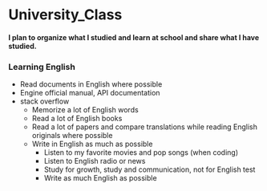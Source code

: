 # University_Class
#### I plan to organize what I studied and learn at school and share what I have studied.


### Learning English

 - Read documents in English where possible
 - Engine official manual, API documentation
 - stack overflow
    - Memorize a lot of English words
     - Read a lot of English books
     - Read a lot of papers and compare translations while reading English originals where possible
     - Write in English as much as possible
       - Listen to my favorite movies and pop songs (when coding)
       - Listen to English radio or news
       - Study for growth, study and communication, not for English test
       - Write as much English as possible
